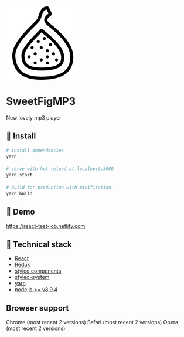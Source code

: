 ![Repo Banner](./fig.png)

# SweetFigMP3

New lovely mp3 player

## :hammer: Install

```bash
# install dependencies
yarn

# serve with hot reload at localhost:3000
yarn start

# build for production with minification
yarn build
```

## :musical_note: Demo

https://react-test-job.netlify.com

## :clap: Technical stack

- [React](https://reactjs.org/)
- [Redux](https://redux.js.org/)
- [styled components](https://www.styled-components.com/)
- [styled-system](https://github.com/jxnblk/styled-system/tree/ab0242c981fa1d94d29f607a42a9e9a284dd452c)
- [yarn](https://yarnpkg.com/lang/en/)
- [node.js >= v8.9.4](https://nodejs.org/en/)

## Browser support
Chrome (most recent 2 versions)
Safari (most recent 2 versions)
Opera (most recent 2 versions)